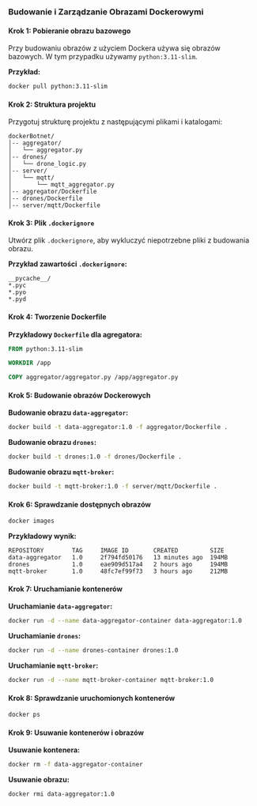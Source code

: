 ### Budowanie i Zarządzanie Obrazami Dockerowymi

#### Krok 1: Pobieranie obrazu bazowego
Przy budowaniu obrazów z użyciem Dockera używa się obrazów bazowych. W tym przypadku używamy `python:3.11-slim`.

**Przykład:**
```bash
docker pull python:3.11-slim
```

#### Krok 2: Struktura projektu
Przygotuj strukturę projektu z następującymi plikami i katalogami:

```
dockerBotnet/
│-- aggregator/
│   └── aggregator.py
│-- drones/
│   └── drone_logic.py
│-- server/
│   └── mqtt/
│       └── mqtt_aggregator.py
│-- aggregator/Dockerfile
│-- drones/Dockerfile
│-- server/mqtt/Dockerfile
```

#### Krok 3: Plik `.dockerignore`
Utwórz plik `.dockerignore`, aby wykluczyć niepotrzebne pliki z budowania obrazu.

**Przykład zawartości `.dockerignore`:**
```
__pycache__/
*.pyc
*.pyo
*.pyd
```

#### Krok 4: Tworzenie Dockerfile

**Przykładowy `Dockerfile` dla agregatora:**

```Dockerfile
FROM python:3.11-slim

WORKDIR /app

COPY aggregator/aggregator.py /app/aggregator.py
```

#### Krok 5: Budowanie obrazów Dockerowych

**Budowanie obrazu `data-aggregator`:**

```bash
docker build -t data-aggregator:1.0 -f aggregator/Dockerfile .
```

**Budowanie obrazu `drones`:**

```bash
docker build -t drones:1.0 -f drones/Dockerfile .
```

**Budowanie obrazu `mqtt-broker`:**

```bash
docker build -t mqtt-broker:1.0 -f server/mqtt/Dockerfile .
```

#### Krok 6: Sprawdzanie dostępnych obrazów

```bash
docker images
```

**Przykładowy wynik:**

```
REPOSITORY        TAG     IMAGE ID       CREATED         SIZE
data-aggregator   1.0     2f794fd50176   13 minutes ago  194MB
drones            1.0     eae909d517a4   2 hours ago     194MB
mqtt-broker       1.0     48fc7ef99f73   3 hours ago     212MB
```

#### Krok 7: Uruchamianie kontenerów

**Uruchamianie `data-aggregator`:**

```bash
docker run -d --name data-aggregator-container data-aggregator:1.0
```

**Uruchamianie `drones`:**

```bash
docker run -d --name drones-container drones:1.0
```

**Uruchamianie `mqtt-broker`:**

```bash
docker run -d --name mqtt-broker-container mqtt-broker:1.0
```

#### Krok 8: Sprawdzanie uruchomionych kontenerów

```bash
docker ps
```

#### Krok 9: Usuwanie kontenerów i obrazów

**Usuwanie kontenera:**

```bash
docker rm -f data-aggregator-container
```

**Usuwanie obrazu:**

```bash
docker rmi data-aggregator:1.0
```

